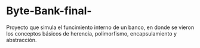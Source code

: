 # Byte-Bank-final-
Proyecto que simula el funcimiento interno de un banco, en donde se vieron los conceptos básicos de herencia, polimorfismo, encapsulamiento y abstracción.  
